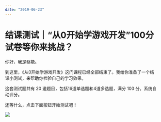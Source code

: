 ```yaml
---
date: "2019-06-23"
---  
```

      
# 结课测试｜“从0开始学游戏开发”100分试卷等你来挑战？
你好，我是蔡能。

到这里，《从0开始学游戏开发》这门课程已经全部结束了。我给你准备了一个结课小测试，来帮助你检验自己的学习效果。

这套测试题共有 20 道题目，包括16道单选题和4道多选题，满分 100 分，系统自动评分。

还等什么，点击下面按钮开始测试吧！

[![](/images/从0开始学游戏开发/09.结束语/resourceimage28a428d1be62669b4f3cc01c36466bf811a4.png)](http://time.geekbang.org/quiz/intro?act_id=187&exam_id=436)

<!-- [[[read_end]]] -->